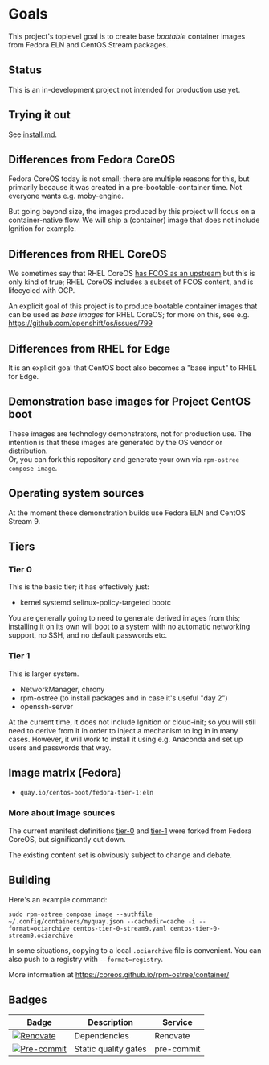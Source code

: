# Goals

This project's toplevel goal is to create base *bootable* container images
from Fedora ELN and CentOS Stream packages.

## Status

This is an in-development project not intended for production use yet.

## Trying it out

See [install.md](./install.md).

## Differences from Fedora CoreOS

Fedora CoreOS today is not small; there are multiple reasons for this, but
primarily because it was created in a pre-bootable-container time.  Not everyone
wants e.g. moby-engine.

But going beyond size, the images produced by this project will focus
on a container-native flow.  We will ship a (container) image that does not
include Ignition for example.

## Differences from RHEL CoreOS

We sometimes say that RHEL CoreOS [has FCOS as an upstream](https://github.com/openshift/os/blob/master/docs/faq.md#q-what-is-coreos) but this is only
kind of true; RHEL CoreOS includes a subset of FCOS content, and is lifecycled
with OCP.

An explicit goal of this project is to produce bootable container images
that can be used as *base images* for RHEL CoreOS; for more on this, see e.g.
<https://github.com/openshift/os/issues/799>

## Differences from RHEL for Edge

It is an explicit goal that CentOS boot also becomes a "base input" to RHEL for Edge.

## Demonstration base images for Project CentOS boot

These images are technology demonstrators, not for production use. The
intention is that these images are generated by the OS vendor or
distribution.  
Or, you can fork this repository and generate your own via
`rpm-ostree compose image`.

## Operating system sources

At the moment these demonstration builds use Fedora ELN and CentOS Stream 9.

## Tiers

### Tier 0

This is the basic tier; it has effectively just:

- kernel systemd selinux-policy-targeted bootc

You are generally going to need to generate derived images from this; installing
it on its own will boot to a system with no automatic networking support, no SSH,
and no default passwords etc.

### Tier 1

This is larger system.

- NetworkManager, chrony
- rpm-ostree (to install packages and in case it's useful "day 2")
- openssh-server

At the current time, it does not include Ignition or cloud-init; so you will
still need to derive from it in order to inject a mechanism to log in in many
cases.  However, it will work to install it using e.g. Anaconda and set up
users and passwords that way.

## Image matrix (Fedora)

- `quay.io/centos-boot/fedora-tier-1:eln`

### More about image sources

The current manifest definitions [tier-0](tier-0) and [tier-1](tier-1) were
forked from Fedora CoreOS, but significantly cut down.

The existing content set is obviously subject to change and debate.

## Building

Here's an example command:

```shell
sudo rpm-ostree compose image --authfile ~/.config/containers/myquay.json --cachedir=cache -i --format=ociarchive centos-tier-0-stream9.yaml centos-tier-0-stream9.ociarchive
```

In some situations, copying to a local `.ociarchive` file is convenient. You
can also push to a registry with `--format=registry`.

More information at <https://coreos.github.io/rpm-ostree/container/>

## Badges

| Badge                   | Description          | Service      |
| ----------------------- | -------------------- | ------------ |
| [![Renovate][1]][2]     | Dependencies         | Renovate     |
| [![Pre-commit][3]][4]   | Static quality gates | pre-commit   |

[1]: https://img.shields.io/badge/renovate-enabled-brightgreen?logo=renovate
[2]: https://renovatebot.com
[3]: https://img.shields.io/badge/pre--commit-enabled-brightgreen?logo=pre-commit
[4]: https://pre-commit.com/
